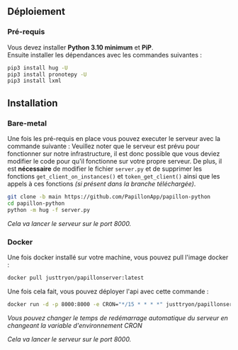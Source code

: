 ## Déploiement
### Pré-requis

Vous devez installer **Python 3.10 minimum** et **PiP**.<br/>
Ensuite installer les dépendances avec les commandes suivantes :

```sh
pip3 install hug -U
pip3 install pronotepy -U
pip3 install lxml
```

## Installation
### Bare-metal
Une fois les pré-requis en place vous pouvez executer le serveur avec la commande suivante :
Veuillez noter que le serveur est prévu pour fonctionner sur notre infrastructure, il est donc possible que vous deviez modifier le code pour qu'il fonctionne sur votre propre serveur. De plus, il est **nécessaire** de modifier le fichier `server.py` et de supprimer les fonctions `get_client_on_instances()` et `token_get_client()` ainsi que les appels à ces fonctions *(si présent dans la branche téléchargée)*.
```sh
git clone -b main https://github.com/PapillonApp/papillon-python
cd papillon-python
python -m hug -f server.py
```
*Cela va lancer le serveur sur le port 8000.*

### Docker
Une fois docker installé sur votre machine, vous pouvez pull l'image docker : 
```sh
docker pull justtryon/papillonserver:latest
```
Une fois cela fait, vous pouvez déployer l'api avec cette commande : 
```sh
docker run -d -p 8000:8000 -e CRON="*/15 * * * *" justtryon/papillonserver:latest
```
*Vous pouvez changer le temps de redémarrage automatique du serveur en changeant la variable d'environnement CRON*

*Cela va lancer le serveur sur le port 8000.*
